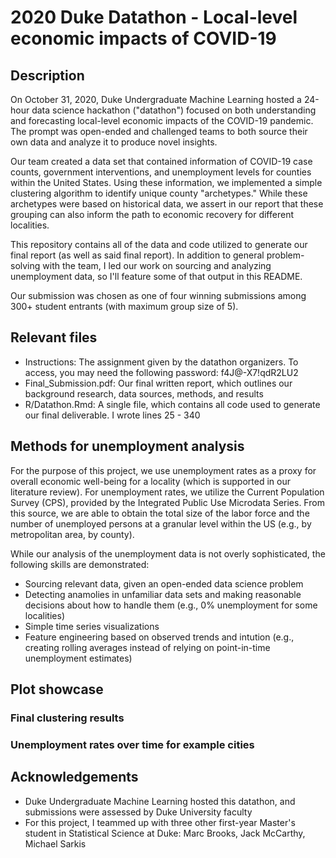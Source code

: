 # 2020 Duke Datathon - Local-level economic impacts of COVID-19

## Description

On October 31, 2020, Duke Undergraduate Machine Learning hosted a 24-hour data science hackathon ("datathon") focused on both understanding and forecasting local-level economic impacts of the COVID-19 pandemic. The prompt was open-ended and challenged teams to both source their own data and analyze it to produce novel insights.

Our team created a data set that contained information of COVID-19 case counts, government interventions, and unemployment levels for counties within the United States. Using these information, we implemented a simple clustering algorithm to identify unique county "archetypes." While these archetypes were based on historical data, we assert in our report that these grouping can also inform the path to economic recovery for different localities.

This repository contains all of the data and code utilized to generate our final report (as well as said final report). In addition to general problem-solving with the team, I led our work on sourcing and analyzing unemployment data, so I'll feature some of that output in this README.

Our submission was chosen as one of four winning submissions among 300+ student entrants (with maximum group size of 5).

## Relevant files

- Instructions: The assignment given by the datathon organizers. To access, you may need the following password: f4J@-X7!qdR2LU2
- Final_Submission.pdf: Our final written report, which outlines our background research, data sources, methods, and results
- R/Datathon.Rmd: A single file, which contains all code used to generate our final deliverable. I wrote lines 25 - 340

## Methods for unemployment analysis

For the purpose of this project, we use unemployment rates as a proxy for overall economic well-being for a locality (which is supported in our literature review). For unemployment rates, we utilize the Current Population Survey (CPS), provided by the Integrated Public Use Microdata Series. From this source, we are able to obtain the total size of the labor force and the number of unemployed persons at a granular level within the US (e.g., by metropolitan area, by county).

While our analysis of the unemployment data is not overly sophisticated, the following skills are demonstrated:

- Sourcing relevant data, given an open-ended data science problem
- Detecting anamolies in unfamiliar data sets and making reasonable decisions about how to handle them (e.g., 0% unemployment for some localities)
- Simple time series visualizations
- Feature engineering based on observed trends and intution (e.g., creating rolling averages instead of relying on point-in-time unemployment estimates)

## Plot showcase

### Final clustering results


### Unemployment rates over time for example cities


## Acknowledgements

- Duke Undergraduate Machine Learning hosted this datathon, and submissions were assessed by Duke University faculty
- For this project, I teammed up with three other first-year Master's student in Statistical Science at Duke: Marc Brooks, Jack McCarthy, Michael Sarkis
